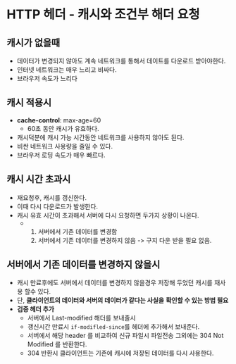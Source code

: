 # HTTP 헤더 - 캐시와 조건부 해더 요청

## 캐시가 없을때

* 데이터가 변경되지 않아도 계속 네트워크를 통해서 데이트를 다운로드 받아야한다.
* 인터넷 네트워크는 매우 느리고 비싸다.
* 브라우저 속도가 느리다



## 캐시 적용시

* **cache-control**: max-age=60
  * 60초 동안 캐시가 유효하다.
* 캐시덕분에 캐시 가능 시간동안 네트워크를 사용하지 않아도 된다.
* 비싼 네트워크 사용량을 줄일 수 있다.
* 브라우저 로딩 속도가 매우 빠르다.



## 캐시 시간 초과시

* 재요청후, 캐시를 갱신한다.
* 이때 다시 다운로드가 발생한다.
* 캐시 유효 시간이 초과해서 서버에 다시 요청하면 두가지 상황이 나온다.
  * 1. 서버에서 기존 데이터를 변경함
    2. 서버에서 기존 데이터를 변경하지 않음 -> 구지 다운 받을 필요 없음.



## 서버에서 기존 데이터를 변경하지 않을시

* 캐시 만료후에도 서버에서 데이터를 변경하지 않을경우 저장해 두었던 캐시를 재사용 할수 있다.
* 단, **클라이언트의 데이터와 서버의 데이터가 같다는 사실을** **확인할 수 있는 방법 필요**
* **검증 헤더 추가**
  * 서버에서 Last-modified 해더를 보내줄시
  * 갱신시간 만료시 `if-modifled-since`를 헤더에 추가해서 보내준다.
  * 서버에서 해당 header 를 비교하여 신규 파일시 파일전송 그외에는 304 Not Modified 를 반환한다.
  * 304 반환시 클라이언트는 기존에 캐시에 저장된 데이터를 다시 사용한다.

